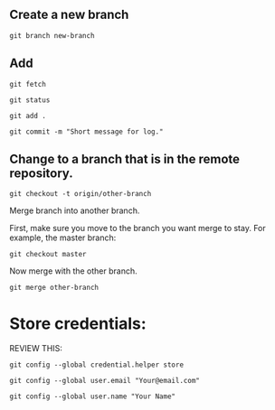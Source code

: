
## Create a new branch


```
git branch new-branch
```


## Add 

```
git fetch
```

```
git status
```

```
git add .
```

```
git commit -m "Short message for log."
```



## Change to a branch that is in the remote repository.

```
git checkout -t origin/other-branch
```


Merge branch into another branch.


First, make sure you move to the branch you want merge to stay. For example, the master branch:
```
git checkout master
```

Now merge with the other branch.

```
git merge other-branch
```



# Store credentials:

REVIEW THIS:


```
git config --global credential.helper store
```

```
git config --global user.email "Your@email.com"
```

```
git config --global user.name "Your Name"
```